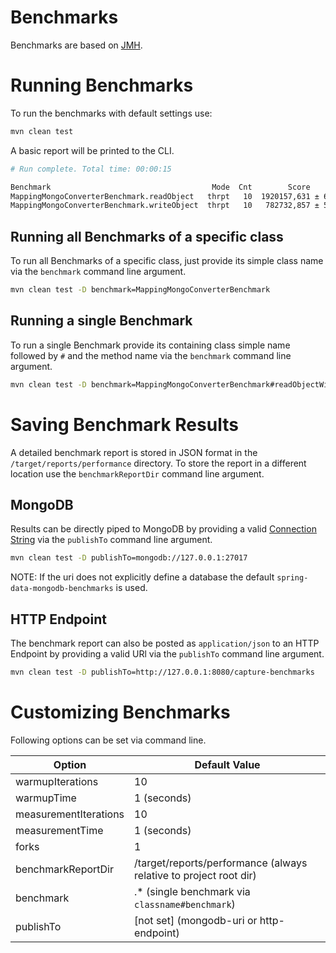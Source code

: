 # Benchmarks

Benchmarks are based on [JMH](http://openjdk.java.net/projects/code-tools/jmh/).

# Running Benchmarks

To run the benchmarks with default settings use:

```bash
mvn clean test
```

A basic report will be printed to the CLI.

```bash
# Run complete. Total time: 00:00:15

Benchmark                                    Mode  Cnt        Score       Error  Units
MappingMongoConverterBenchmark.readObject   thrpt   10  1920157,631 ± 64310,809  ops/s
MappingMongoConverterBenchmark.writeObject  thrpt   10   782732,857 ± 53804,130  ops/s
```

## Running all Benchmarks of a specific class

To run all Benchmarks of a specific class, just provide its simple class name via the `benchmark` command line argument.

```bash
mvn clean test -D benchmark=MappingMongoConverterBenchmark
```

## Running a single Benchmark

To run a single Benchmark provide its containing class simple name followed by `#` and the method name via the `benchmark` command line argument.

```bash
mvn clean test -D benchmark=MappingMongoConverterBenchmark#readObjectWith2Properties
```

# Saving Benchmark Results

A detailed benchmark report is stored in JSON format in the `/target/reports/performance` directory.
To store the report in a different location use the `benchmarkReportDir` command line argument.

## MongoDB

Results can be directly piped to MongoDB by providing a valid [Connection String](https://docs.mongodb.com/manual/reference/connection-string/) via the `publishTo` command line argument.

```bash
mvn clean test -D publishTo=mongodb://127.0.0.1:27017
```

NOTE: If the uri does not explicitly define a database the default `spring-data-mongodb-benchmarks` is used. 

## HTTP Endpoint

The benchmark report can also be posted as `application/json` to an HTTP Endpoint by providing a valid URl via the `publishTo` command line argument.

```bash
mvn clean test -D publishTo=http://127.0.0.1:8080/capture-benchmarks
```

# Customizing Benchmarks

Following options can be set via command line.

Option | Default Value
--- | ---
warmupIterations | 10
warmupTime | 1 (seconds)
measurementIterations | 10
measurementTime | 1 (seconds)
forks | 1
benchmarkReportDir | /target/reports/performance (always relative to project root dir)
benchmark | .* (single benchmark via `classname#benchmark`)
publishTo | \[not set\] (mongodb-uri or http-endpoint)
